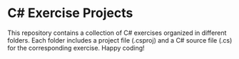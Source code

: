 # C# Exercise Projects
This repository contains a collection of C# exercises organized in different folders.
Each folder includes a project file (.csproj) and a C# source file (.cs) for the corresponding exercise.
Happy coding!

